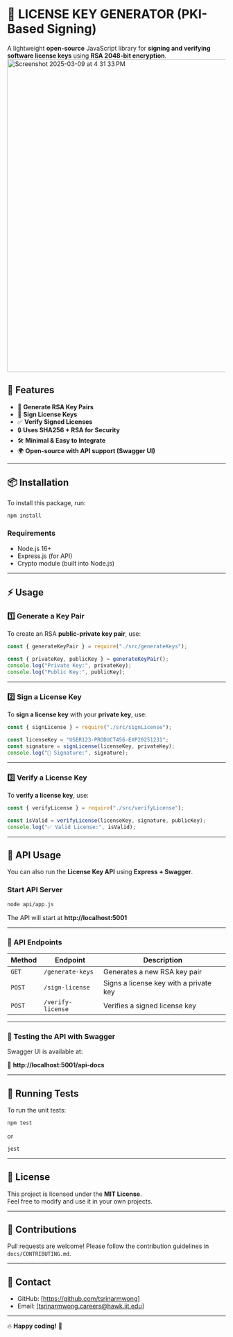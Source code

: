 # 🔏 LICENSE KEY GENERATOR (PKI-Based Signing)

A lightweight **open-source** JavaScript library for **signing and verifying software license keys** using **RSA 2048-bit encryption**.
<img width="720" alt="Screenshot 2025-03-09 at 4 31 33 PM" src="https://github.com/user-attachments/assets/1ec53512-b053-4acf-a0ef-8469e44097d5" />


## 🚀 Features
- 🔑 **Generate RSA Key Pairs**
- 🔏 **Sign License Keys**
- ✅ **Verify Signed Licenses**
- 🔒 **Uses SHA256 + RSA for Security**
- 🛠 **Minimal & Easy to Integrate**
- 🌍 **Open-source with API support (Swagger UI)**

---

## 📦 Installation
To install this package, run:

```sh
npm install
```

### **Requirements**
- Node.js 16+  
- Express.js (for API)  
- Crypto module (built into Node.js)  

---

## ⚡ Usage

### **1️⃣ Generate a Key Pair**
To create an RSA **public-private key pair**, use:

```javascript
const { generateKeyPair } = require("./src/generateKeys");

const { privateKey, publicKey } = generateKeyPair();
console.log("Private Key:", privateKey);
console.log("Public Key:", publicKey);
```

---

### **2️⃣ Sign a License Key**
To **sign a license key** with your **private key**, use:

```javascript
const { signLicense } = require("./src/signLicense");

const licenseKey = "USER123-PRODUCT456-EXP20251231";
const signature = signLicense(licenseKey, privateKey);
console.log("🔏 Signature:", signature);
```

---

### **3️⃣ Verify a License Key**
To **verify a license key**, use:

```javascript
const { verifyLicense } = require("./src/verifyLicense");

const isValid = verifyLicense(licenseKey, signature, publicKey);
console.log("✅ Valid License:", isValid);
```

---

## **💼 API Usage**
You can also run the **License Key API** using **Express + Swagger**.

### **Start API Server**
```sh
node api/app.js
```
The API will start at **http://localhost:5001**

---

### **🔹 API Endpoints**
| Method | Endpoint | Description |
|--------|----------|-------------|
| `GET` | `/generate-keys` | Generates a new RSA key pair |
| `POST` | `/sign-license` | Signs a license key with a private key |
| `POST` | `/verify-license` | Verifies a signed license key |

---

### **🔹 Testing the API with Swagger**
Swagger UI is available at:

📌 **http://localhost:5001/api-docs**

---

## **🧪 Running Tests**
To run the unit tests:

```sh
npm test
```
or  
```sh
jest
```

---

## **💜 License**
This project is licensed under the **MIT License**.  
Feel free to modify and use it in your own projects.

---

## **🤝 Contributions**
Pull requests are welcome! Please follow the contribution guidelines in `docs/CONTRIBUTING.md`.

---

## **📧 Contact**
- GitHub: [https://github.com/tsrinarmwong]
- Email: [tsrinarmwong.careers@hawk.iit.edu]

---

🔥 **Happy coding!** 🚀

